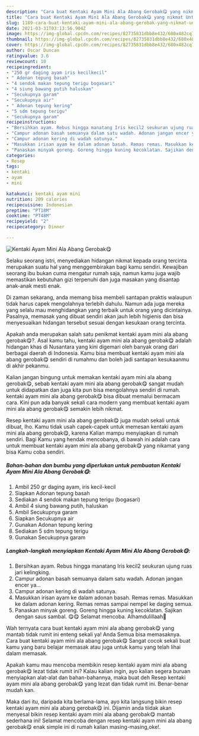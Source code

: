 ```yaml
---
description: "Cara buat Kentaki Ayam Mini Ala Abang Gerobak😋 yang nikmat Untuk Jualan"
title: "Cara buat Kentaki Ayam Mini Ala Abang Gerobak😋 yang nikmat Untuk Jualan"
slug: 1189-cara-buat-kentaki-ayam-mini-ala-abang-gerobak-yang-nikmat-untuk-jualan
date: 2021-03-31T03:13:56.904Z
image: https://img-global.cpcdn.com/recipes/82735831dbb8e432/680x482cq70/kentaki-ayam-mini-ala-abang-gerobak😋-foto-resep-utama.jpg
thumbnail: https://img-global.cpcdn.com/recipes/82735831dbb8e432/680x482cq70/kentaki-ayam-mini-ala-abang-gerobak😋-foto-resep-utama.jpg
cover: https://img-global.cpcdn.com/recipes/82735831dbb8e432/680x482cq70/kentaki-ayam-mini-ala-abang-gerobak😋-foto-resep-utama.jpg
author: Oscar Duncan
ratingvalue: 3.6
reviewcount: 10
recipeingredient:
- "250 gr daging ayam iris kecilkecil"
- " Adonan tepung basah"
- "4 sendok makan tepung terigu bogasari"
- "4 siung bawang putih haluskan"
- "Secukupnya garam"
- "Secukupnya air"
- " Adonan tepung kering"
- "5 sdm tepung terigu"
- "Secukupnya garam"
recipeinstructions:
- "Bersihkan ayam. Rebus hingga manatang Iris kecil2 seukuran ujung ruas jari kelingking."
- "Campur adonan basah semuanya dalam satu wadah. Adonan jangan encer ya..."
- "Campur adonan kering di wadah satunya."
- "Masukkan irisan ayam ke dalam adonan basah. Remas remas. Masukkan ke dalam adonan kering. Remas remas sampai nempel ke daging semua."
- "Panaskan minyak goreng. Goreng hingga kuning kecoklatan. Sajikan dengan saus sambal. 😋😋 Selamat mencoba. Alhamdulillaah🤗"
categories:
- Resep
tags:
- kentaki
- ayam
- mini

katakunci: kentaki ayam mini 
nutrition: 209 calories
recipecuisine: Indonesian
preptime: "PT18M"
cooktime: "PT48M"
recipeyield: "2"
recipecategory: Dinner

---
```



![Kentaki Ayam Mini Ala Abang Gerobak😋](https://img-global.cpcdn.com/recipes/82735831dbb8e432/680x482cq70/kentaki-ayam-mini-ala-abang-gerobak😋-foto-resep-utama.jpg)

Selaku seorang istri, menyediakan hidangan nikmat kepada orang tercinta merupakan suatu hal yang menggembirakan bagi kamu sendiri. Kewajiban seorang ibu bukan cuma mengatur rumah saja, namun kamu juga wajib memastikan kebutuhan gizi terpenuhi dan juga masakan yang disantap anak-anak mesti enak.

Di zaman  sekarang, anda memang bisa membeli santapan praktis walaupun tidak harus capek mengolahnya terlebih dahulu. Namun ada juga mereka yang selalu mau menghidangkan yang terbaik untuk orang yang dicintainya. Pasalnya, memasak yang dibuat sendiri akan jauh lebih higienis dan bisa menyesuaikan hidangan tersebut sesuai dengan kesukaan orang tercinta. 



Apakah anda merupakan salah satu penikmat kentaki ayam mini ala abang gerobak😋?. Asal kamu tahu, kentaki ayam mini ala abang gerobak😋 adalah hidangan khas di Nusantara yang kini digemari oleh banyak orang dari berbagai daerah di Indonesia. Kamu bisa membuat kentaki ayam mini ala abang gerobak😋 sendiri di rumahmu dan boleh jadi santapan kesukaanmu di akhir pekanmu.

Kalian jangan bingung untuk memakan kentaki ayam mini ala abang gerobak😋, sebab kentaki ayam mini ala abang gerobak😋 sangat mudah untuk didapatkan dan juga kita pun bisa mengolahnya sendiri di rumah. kentaki ayam mini ala abang gerobak😋 bisa dibuat memalui bermacam cara. Kini pun ada banyak sekali cara modern yang membuat kentaki ayam mini ala abang gerobak😋 semakin lebih nikmat.

Resep kentaki ayam mini ala abang gerobak😋 juga mudah sekali untuk dibuat, lho. Kamu tidak usah capek-capek untuk memesan kentaki ayam mini ala abang gerobak😋, karena Kalian mampu menyiapkan di rumah sendiri. Bagi Kamu yang hendak mencobanya, di bawah ini adalah cara untuk membuat kentaki ayam mini ala abang gerobak😋 yang nikamat yang bisa Kamu coba sendiri.

<!--inarticleads1-->

##### Bahan-bahan dan bumbu yang diperlukan untuk pembuatan Kentaki Ayam Mini Ala Abang Gerobak😋:

1. Ambil 250 gr daging ayam, iris kecil-kecil
1. Siapkan  Adonan tepung basah
1. Sediakan 4 sendok makan tepung terigu (bogasari)
1. Ambil 4 siung bawang putih, haluskan
1. Ambil Secukupnya garam
1. Siapkan Secukupnya air
1. Gunakan  Adonan tepung kering
1. Sediakan 5 sdm tepung terigu
1. Gunakan Secukupnya garam




<!--inarticleads2-->

##### Langkah-langkah menyiapkan Kentaki Ayam Mini Ala Abang Gerobak😋:

1. Bersihkan ayam. Rebus hingga manatang Iris kecil2 seukuran ujung ruas jari kelingking.
1. Campur adonan basah semuanya dalam satu wadah. Adonan jangan encer ya...
1. Campur adonan kering di wadah satunya.
1. Masukkan irisan ayam ke dalam adonan basah. Remas remas. Masukkan ke dalam adonan kering. Remas remas sampai nempel ke daging semua.
1. Panaskan minyak goreng. Goreng hingga kuning kecoklatan. Sajikan dengan saus sambal. 😋😋 Selamat mencoba. Alhamdulillaah🤗




Wah ternyata cara buat kentaki ayam mini ala abang gerobak😋 yang mantab tidak rumit ini enteng sekali ya! Anda Semua bisa memasaknya. Cara buat kentaki ayam mini ala abang gerobak😋 Sangat cocok sekali buat kamu yang baru belajar memasak atau juga untuk kamu yang telah lihai dalam memasak.

Apakah kamu mau mencoba membikin resep kentaki ayam mini ala abang gerobak😋 lezat tidak rumit ini? Kalau kalian ingin, ayo kalian segera buruan menyiapkan alat-alat dan bahan-bahannya, maka buat deh Resep kentaki ayam mini ala abang gerobak😋 yang lezat dan tidak rumit ini. Benar-benar mudah kan. 

Maka dari itu, daripada kita berlama-lama, ayo kita langsung bikin resep kentaki ayam mini ala abang gerobak😋 ini. Dijamin anda tiidak akan menyesal bikin resep kentaki ayam mini ala abang gerobak😋 mantab sederhana ini! Selamat mencoba dengan resep kentaki ayam mini ala abang gerobak😋 enak simple ini di rumah kalian masing-masing,oke!.

